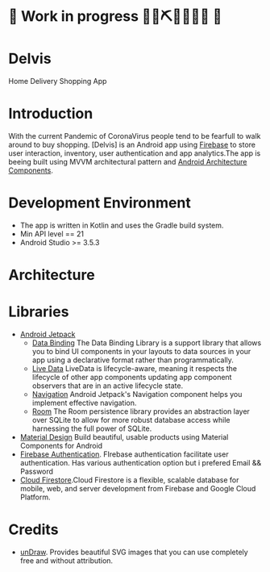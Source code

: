 # 🚧 Work in progress 👷‍♀️⛏👷🔧️👷🔧 🚧 
# Delvis
Home Delivery Shopping App

# Introduction
With the current Pandemic of CoronaVirus people tend to be fearfull to walk around to buy shopping. [Delvis] is an Android app using [Firebase](https://firebase.google.com) to store user interaction, inventory, user authentication and app analytics.The app is beeing built using MVVM architectural 
pattern and [Android Architecture Components](https://developer.android.com/topic/libraries/architecture).

# Development Environment
* The app is written in Kotlin and uses the Gradle build system.
* Min API level == 21  
* Android Studio >= 3.5.3

# Architecture 

# Libraries
* [Android Jetpack](https://developer.android.com/jetpack)
   * [Data Binding](https://developer.android.com/topic/libraries/data-binding/) The Data Binding Library is a support library that allows you to bind UI components in your layouts to data sources in your app using a declarative format rather than programmatically.
   * [Live Data](https://developer.android.com/topic/libraries/architecture/livedata) LiveData is lifecycle-aware, meaning it respects the lifecycle of other app components updating app component observers that are in an active lifecycle state.
   * [Navigation](https://developer.android.com/guide/navigation/) Android Jetpack's Navigation component helps you implement effective navigation.
   * [Room](https://developer.android.com/topic/libraries/architecture/room) The Room persistence library provides an abstraction layer over SQLite to allow for more robust database access while harnessing the full power of SQLite.
* [Material Design](https://material.io/develop/android/) Build beautiful, usable products using Material Components for Android
* [Firebase Authentication](https://firebase.google.com/docs/auth/android/custom-auth). FIrebase authentication facilitate user authentication. Has various authentication option but i prefered Email && Password
* [Cloud Firestore](https://firebase.google.com/docs/firestore/).Cloud Firestore is a flexible, scalable database for mobile, web, and server development from Firebase and Google Cloud Platform. 

# Credits
* [unDraw](https://undraw.co/). Provides beautiful SVG images that you can use completely free and without attribution.
